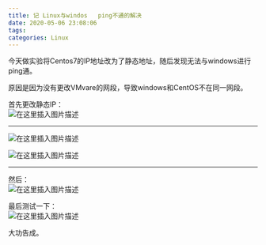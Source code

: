 ```yaml
---
title: 记 Linux与windos   ping不通的解决
date: 2020-05-06 23:08:06
tags: 
categories: Linux
---
```


<!--more-->

今天做实验将Centos7的IP地址改为了静态地址，随后发现无法与windows进行ping通。

原因是因为没有更改VMvare的网段，导致windows和CentOS不在同一网段。

首先更改静态IP：  
![在这里插入图片描述](https://img-blog.csdnimg.cn/20200506230343921.png?x-oss-process=image/watermark,type_ZmFuZ3poZW5naGVpdGk,shadow_10,text_aHR0cHM6Ly9ibG9nLmNzZG4ubmV0L3FxXzIxMDQwNTU5,size_16,color_FFFFFF,t_70)

---

![在这里插入图片描述](https://img-blog.csdnimg.cn/20200506230434797.png?x-oss-process=image/watermark,type_ZmFuZ3poZW5naGVpdGk,shadow_10,text_aHR0cHM6Ly9ibG9nLmNzZG4ubmV0L3FxXzIxMDQwNTU5,size_16,color_FFFFFF,t_70)

![在这里插入图片描述](https://img-blog.csdnimg.cn/20200506230446898.png?x-oss-process=image/watermark,type_ZmFuZ3poZW5naGVpdGk,shadow_10,text_aHR0cHM6Ly9ibG9nLmNzZG4ubmV0L3FxXzIxMDQwNTU5,size_16,color_FFFFFF,t_70)

---

然后：  
![在这里插入图片描述](https://img-blog.csdnimg.cn/20200506230643536.png?x-oss-process=image/watermark,type_ZmFuZ3poZW5naGVpdGk,shadow_10,text_aHR0cHM6Ly9ibG9nLmNzZG4ubmV0L3FxXzIxMDQwNTU5,size_16,color_FFFFFF,t_70)

最后测试一下：  
![在这里插入图片描述](https://img-blog.csdnimg.cn/20200506230752746.png?x-oss-process=image/watermark,type_ZmFuZ3poZW5naGVpdGk,shadow_10,text_aHR0cHM6Ly9ibG9nLmNzZG4ubmV0L3FxXzIxMDQwNTU5,size_16,color_FFFFFF,t_70)

大功告成。